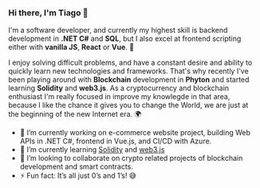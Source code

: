 ### Hi there, I'm Tiago 👋

I'm a software developer, and currently my highest skill is backend development in **.NET C#** and **SQL**, but I also excel at frontend scripting either with **vanilla JS**, **React** or **Vue**. 🔋

I enjoy solving difficult problems, and have a constant desire and ability to quickly learn new technologies and frameworks. That's why recently I've been playing around with **Blockchain** development in **Phyton** and started learning **Solidity** and **web3.js**. As a cryptocurrency and blockchain enthusiast I'm really focused in improve my knowlegde in that area, because I like the chance it gives you to change the World, we are just at the beginning of the new Internet era. 🌍


- 🔭 I’m currently working on e-commerce website project, building Web APIs in .NET C#, frontend in Vue.js, and CI/CD with Azure.
- 🌱 I’m currently learning [Solidity](https://docs.soliditylang.org/en/latest/) and [web3.js](https://web3js.readthedocs.io/en/v1.7.0/)
- 👯 I’m looking to collaborate on crypto related projects of blockchain development and smart contracts.
- ⚡ Fun fact: It’s all just 0’s and 1’s! 😅
